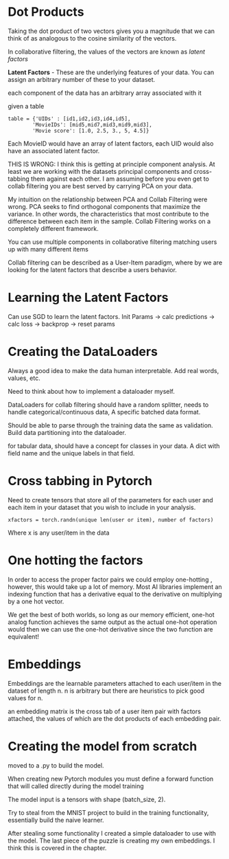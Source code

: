 # Dot Products

Taking the dot product of two vectors gives you a magnitude that we can think of as analogous to the cosine similarity of the vectors. 

In collaborative filtering, the values of the vectors are known as *latent factors*

**Latent Factors** - These are the underlying features of your data.  You can assign an arbitrary number of these to your dataset. 

each component of the data has an arbitrary array associated with it 

given a table
```
table = {'UIDs' : [id1,id2,id3,id4,id5], 
        'MovieIDs': [mid5,mid7,mid3,mid9,mid3], 
        'Movie score': [1.0, 2.5, 3., 5, 4.5]}
```
Each MovieID would have an array of latent factors, each UID would also have an associated latent factor.

THIS IS WRONG: I think this is getting at principle component analysis.  At least we are working with the datasets principal components and cross-tabbing them against each other.  I am assuming before you even get to collab filtering you are best served by carrying PCA on your data.  

My intuition on the relationship between PCA and Collab Filtering were wrong.  PCA seeks to find orthogonal components that maximize the variance.  In other words,  the characteristics that most contribute to the difference between each item in the sample.  Collab Filtering works on a completely different framework.

You can use multiple components in collaborative filtering matching users up with many different items

Collab filtering can be described as a User-Item paradigm, where by we are looking for the latent factors that describe a users behavior.  

# Learning the Latent Factors

Can use SGD to learn the latent factors. Init Params -> calc predictions -> calc loss -> backprop -> reset params

# Creating the DataLoaders

Always a good idea to make the data human interpretable. Add real words, values, etc.

Need to think about how to implement a dataloader myself.

DataLoaders for collab filtering should have a random splitter, needs to handle categorical/continuous data, A specific batched data format.

Should be able to parse through the training data the same as validation.  Build data partitioning into the dataloader.

for tabular data, should have a concept for classes in your data.  A dict with field name and the unique labels in that field. 

# Cross tabbing in Pytorch

Need to create tensors that store all of the parameters for each user and each item in your dataset that you wish to include in your analysis.

```
xfactors = torch.randn(unique len(user or item), number of factors)
```

Where x is any user/item in the data

# One hotting the factors

In order to access the proper factor pairs we could employ one-hotting , however, this would take up a lot of memory.  Most AI libraries implement an indexing function that has a derivative equal to the derivative on multiplying by a one hot vector.

We get the best of both worlds, so long as our memory efficient, one-hot analog function achieves the same output as the actual one-hot operation would then we can use the one-hot derivative since the two function are equivalent!

# Embeddings 

Embeddings are the learnable parameters attached to each user/item in the dataset of length n.  n is arbitrary but there are heuristics to pick good values for n.  

an embedding matrix is the cross tab of a user item pair with factors attached, the values of which are the dot products of each embedding pair.  

#  Creating the model from scratch

moved to a .py to build the model.  

When creating new Pytorch modules you must define a forward function that will called directly during the model training

The model input is a tensors with shape (batch_size, 2).  

Try to steal from the MNIST project to build in the training functionality, essentially build the naive learner.


After stealing some functionality I created a simple dataloader to use with the model.  The last piece of the puzzle is creating my own embeddings. I think this is covered in the chapter. 














